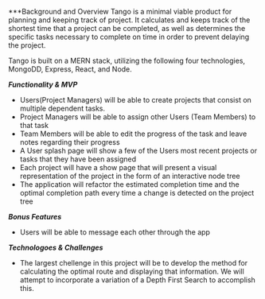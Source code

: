 
***Background and Overview
Tango is a minimal viable product for planning and keeping track of project. It calculates and keeps track of the shortest time that a project can be completed, as well as determines the specific tasks necessary to complete on time in order to prevent delaying the project.

Tango is built on a MERN stack, utilizing the following four technologies, MongoDD, Express, React, and Node.

***Functionality & MVP***
- Users(Project Managers) will be able to create projects that consist on multiple dependent tasks.
- Project Managers will be able to assign other Users (Team Members) to that task
- Team Members will be able to edit the progress of the task and leave notes regarding their progress
- A User splash page will show a few of the Users most recent projects or tasks that they have been assigned
- Each project will have a show page that will present a visual representation of the project in the form of an interactive node tree
- The application will refactor the estimated completion time and the optimal completion path every time a change is detected on the project tree

***Bonus Features***
- Users will be able to message each other through the app

***Technologoes & Challenges***
- The largest chellenge in this project will be to develop the method for calculating the optimal route and displaying that information. We will attempt to incorporate a variation of a Depth First Search to accomplish this.

